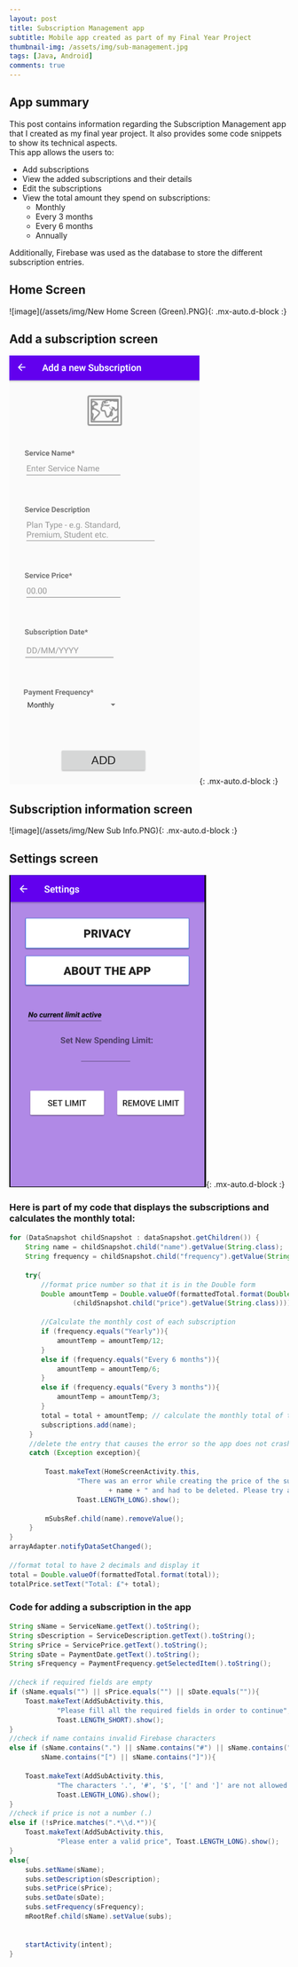 ```yaml
---
layout: post
title: Subscription Management app
subtitle: Mobile app created as part of my Final Year Project
thumbnail-img: /assets/img/sub-management.jpg
tags: [Java, Android]
comments: true
---
```


## App summary
This post contains information regarding the Subscription Management app that I created as my final year project. It also provides some code snippets to show its technical aspects.  
This app allows the users to:  
* Add subscriptions
* View the added subscriptions and their details
* Edit the subscriptions
* View the total amount they spend on subscriptions:
  * Monthly
  * Every 3 months
  * Every 6 months
  * Annually

Additionally, Firebase was used as the database to store the different subscription entries.


## Home Screen

![image](/assets/img/New Home Screen (Green).PNG){: .mx-auto.d-block :}



## Add a subscription screen

![image](/assets/img/new-add-sub.png){: .mx-auto.d-block :}



## Subscription information screen

![image](/assets/img/New Sub Info.PNG){: .mx-auto.d-block :}



## Settings screen

![image](/assets/img/Settings.PNG){: .mx-auto.d-block :}



### Here is part of my code that displays the subscriptions and calculates the monthly total:

```java
for (DataSnapshot childSnapshot : dataSnapshot.getChildren()) {
    String name = childSnapshot.child("name").getValue(String.class);
    String frequency = childSnapshot.child("frequency").getValue(String.class);

    try{
        //format price number so that it is in the Double form
        Double amountTemp = Double.valueOf(formattedTotal.format(Double.valueOf
                (childSnapshot.child("price").getValue(String.class))));

        //Calculate the monthly cost of each subscription
        if (frequency.equals("Yearly")){
            amountTemp = amountTemp/12;
        }
        else if (frequency.equals("Every 6 months")){
            amountTemp = amountTemp/6;
        }
        else if (frequency.equals("Every 3 months")){
            amountTemp = amountTemp/3;
        }
        total = total + amountTemp; // calculate the monthly total of the subscriptions
        subscriptions.add(name);
     }
     //delete the entry that causes the error so the app does not crash repeatedly
     catch (Exception exception){

         Toast.makeText(HomeScreenActivity.this,
                 "There was an error while creating the price of the subscription "
                         + name + " and had to be deleted. Please try again",
                 Toast.LENGTH_LONG).show();

         mSubsRef.child(name).removeValue();
     }
}
arrayAdapter.notifyDataSetChanged();

//format total to have 2 decimals and display it
total = Double.valueOf(formattedTotal.format(total));
totalPrice.setText("Total: £"+ total);
```

### Code for adding a subscription in the app

```java
String sName = ServiceName.getText().toString();
String sDescription = ServiceDescription.getText().toString();
String sPrice = ServicePrice.getText().toString();
String sDate = PaymentDate.getText().toString();
String sFrequency = PaymentFrequency.getSelectedItem().toString();

//check if required fields are empty
if (sName.equals("") || sPrice.equals("") || sDate.equals("")){
    Toast.makeText(AddSubActivity.this,
            "Please fill all the required fields in order to continue",
            Toast.LENGTH_SHORT).show();
}
//check if name contains invalid Firebase characters
else if (sName.contains(".") || sName.contains("#") || sName.contains("$") ||
        sName.contains("[") || sName.contains("]")){

    Toast.makeText(AddSubActivity.this,
            "The characters '.', '#', '$', '[' and ']' are not allowed for a Service Name",
            Toast.LENGTH_LONG).show();
}
//check if price is not a number (.)
else if (!sPrice.matches(".*\\d.*")){
    Toast.makeText(AddSubActivity.this,
            "Please enter a valid price", Toast.LENGTH_LONG).show();
}
else{
    subs.setName(sName);
    subs.setDescription(sDescription);
    subs.setPrice(sPrice);
    subs.setDate(sDate);
    subs.setFrequency(sFrequency);
    mRootRef.child(sName).setValue(subs);


    startActivity(intent);
}
```